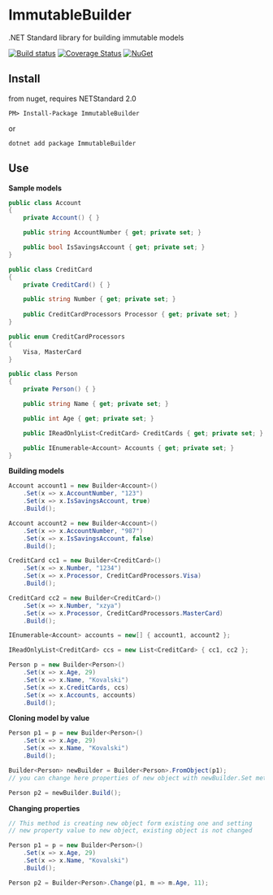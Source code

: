 # ImmutableBuilder
.NET Standard library for building immutable models


[![Build status](https://ci.appveyor.com/api/projects/status/2ammvsne1eaygucx/branch/master?svg=true)](https://ci.appveyor.com/project/stanac/immutablebuilder/branch/master) [![Coverage Status](https://coveralls.io/repos/github/stanac/ImmutableBuilder/badge.svg?branch=master)](https://coveralls.io/github/stanac/ImmutableBuilder?branch=master) 
[![NuGet](https://img.shields.io/nuget/v/ImmutableBuilder.svg)](https://www.nuget.org/packages/ImmutableBuilder)


## Install
from nuget, requires NETStandard 2.0

```
PM> Install-Package ImmutableBuilder
```
or
```
dotnet add package ImmutableBuilder
```

## Use

**Sample models**

```csharp
public class Account
{
    private Account() { }

    public string AccountNumber { get; private set; }

    public bool IsSavingsAccount { get; private set; }
}

public class CreditCard
{
    private CreditCard() { }

    public string Number { get; private set; }
    
    public CreditCardProcessors Processor { get; private set; }
}

public enum CreditCardProcessors
{
    Visa, MasterCard
}

public class Person
{
    private Person() { }

    public string Name { get; private set; }

    public int Age { get; private set; }

    public IReadOnlyList<CreditCard> CreditCards { get; private set; }

    public IEnumerable<Account> Accounts { get; private set; }
}
```

**Building models**

```csharp
Account account1 = new Builder<Account>()
    .Set(x => x.AccountNumber, "123")
    .Set(x => x.IsSavingsAccount, true)
    .Build();

Account account2 = new Builder<Account>()
    .Set(x => x.AccountNumber, "987")
    .Set(x => x.IsSavingsAccount, false)
    .Build();

CreditCard cc1 = new Builder<CreditCard>()
    .Set(x => x.Number, "1234")
    .Set(x => x.Processor, CreditCardProcessors.Visa)
    .Build();

CreditCard cc2 = new Builder<CreditCard>()
    .Set(x => x.Number, "xzya")
    .Set(x => x.Processor, CreditCardProcessors.MasterCard)
    .Build();

IEnumerable<Account> accounts = new[] { account1, account2 };

IReadOnlyList<CreditCard> ccs = new List<CreditCard> { cc1, cc2 };

Person p = new Builder<Person>()
    .Set(x => x.Age, 29)
    .Set(x => x.Name, "Kovalski")
    .Set(x => x.CreditCards, ccs)
    .Set(x => x.Accounts, accounts)
    .Build();
```

**Cloning model by value**
```csharp
Person p1 = p = new Builder<Person>()
    .Set(x => x.Age, 29)
    .Set(x => x.Name, "Kovalski")
    .Build();

Builder<Person> newBuilder = Builder<Person>.FromObject(p1);
// you can change here properties of new object with newBuilder.Set method

Person p2 = newBuilder.Build();
```

**Changing properties**
```csharp
// This method is creating new object form existing one and setting
// new property value to new object, existing object is not changed

Person p1 = p = new Builder<Person>()
    .Set(x => x.Age, 29)
    .Set(x => x.Name, "Kovalski")
    .Build();

Person p2 = Builder<Person>.Change(p1, m => m.Age, 11);
```

